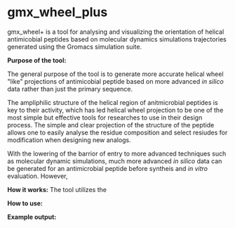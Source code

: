 # gmx_wheel_plus
gmx_wheel+ is a tool for analysing and visualizing the orientation of helical antimicobial peptides based on molecular dynamics simulations trajectories generated using the Gromacs simulation suite.

**Purpose of the tool:**

The general purpose of the tool is to generate more accurate helical wheel "like" projections of antimicobial peptide based on more advanced _in silico_ data rather than just the primary sequence.

The ampliphilic structure of the helical region of anitmicrobial peptides is key to their activity, which has led helical wheel projection to be one of the most simple but effective tools for researches to use in their design process.
The simple and clear projection of the structure of the peptide allows one to easily analyse the residue composition and select resiudes for modification when designing new analogs.

With the lowering of the barrior of entry to more advanced techniques such as molecular dynamic simulations, much more advanced _in silico_ data can be generated for an antimicrobial peptide before syntheis and _in vitro_ evaluation.
However, 




**How it works:**
The tool utilizes the 


**How to use:**



**Example output:**
